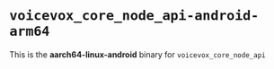 # `voicevox_core_node_api-android-arm64`

This is the **aarch64-linux-android** binary for `voicevox_core_node_api`
